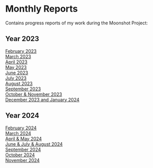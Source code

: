 # Monthly Reports
Contains progress reports of my work during the Moonshot Project:

## Year 2023

[February 2023](https://algosup-my.sharepoint.com/:w:/p/paul_nowak/EaWs-FR-enhKhbJvGvCzfDEBiZFSjrdC5nGs45nb-M24MA?e=Mhajlx) <br>
[March 2023](https://algosup-my.sharepoint.com/:w:/p/paul_nowak/EQiguIQwffdNkdXNngS4d5wBbgT9US5F67W2Xqj0B-SFVw?e=PYad98) <br>
[April 2023](https://algosup-my.sharepoint.com/:w:/p/paul_nowak/Edlui4P0ZlRDj5NaJdfouCoBr_Hqt7dx4XWbF8KUw-Bo5A?e=lc2JSA) <br> 
[May 2023](https://algosup-my.sharepoint.com/:w:/p/paul_nowak/ERRRUOwhSClPrs06HpMYdqoBDdBrRJ7qZjrcsoxKnoYseg?e=tnNDI3) <br> 
[June 2023](https://algosup-my.sharepoint.com/:w:/p/paul_nowak/EXJi_53ywhlBgTRfDWkG0vgBvbqZ3NuZRU-2J5PgtNc0IQ?e=Qmb6ei) <br> 
[July 2023](https://algosup-my.sharepoint.com/:w:/p/paul_nowak/EQaq0hPXr25PmmDyzdjwLXUBd4tOGBFH_UlRQOo3WZeCSQ?e=DiCvyX)<br> 
[August 2023](https://algosup-my.sharepoint.com/:w:/p/paul_nowak/Edby_ADv1nJJtl8bKmMA6NYB0cosEWuiPCYtFAzEoYYuNg?e=93aZ59)<br> 
[September 2023](https://algosup-my.sharepoint.com/:w:/p/paul_nowak/EXEOTw-otsNNtRGBJezpNbIB0bL-hPXtoOZlHxsTIZ4iIQ?e=AAkecS)<br>
[October & November 2023](https://algosup-my.sharepoint.com/:w:/p/paul_nowak/EbGwlOxrordLuUjHxJv7eOgBxeh-oSqjSV1e5SaBlTJsvQ?e=J2j6Kz)<br>
[December 2023 and January 2024](https://algosup-my.sharepoint.com/:w:/p/paul_nowak/Ea60N2qBvttMtHRxKy-3X3sBpnyFWl6M7jD_sn4ZfxPgLA?e=n5PkJg)<br>

## Year 2024

[February 2024](https://algosup-my.sharepoint.com/:w:/p/paul_nowak/EW4odl0CO4dAhlKwqPGwAXcBPAtnoViJvyIcUa6tAhIhqw?e=zzX2Yl) <br>
[March 2024](https://algosup-my.sharepoint.com/:w:/p/paul_nowak/Ed7qy9XG8KRLhOQ6oOUEf-kBrlvbp_TwnwvZCpedFCLKSA?e=WPfbw0) <br>
[April & May 2024](https://algosup-my.sharepoint.com/:w:/p/paul_nowak/EX5jK4atYPBBh9QuUP07doABJqtwyoIBhCTz08GE46nsOw?e=cLeNUo) <br>
[June & July & August 2024](https://algosup-my.sharepoint.com/:w:/p/paul_nowak/EdN2pXQlSLFIlZUvJ3FRoPwBTk1bY1KpidIONG-BBU75lg?e=7MnHCf) <br>
[September 2024](https://algosup-my.sharepoint.com/:w:/p/paul_nowak/EaCds8Jw5HhDif8XKbaGvMkBFwRt5cS7vHaAi0BroHTLkQ?e=L1RebF) <br>
[October 2024](https://algosup-my.sharepoint.com/:w:/p/paul_nowak/EfFycDWIVmRCpiAjJIaAVh4Bsqa80v4gjBVG3mHjjg-0eQ?e=ZUBGiJ) <br>
[November 2024](https://algosup-my.sharepoint.com/:w:/p/paul_nowak/ERbLzbSUM-FOsj9c795vL6ABqtKewq7nyFDD2ylv8ftTnw?e=QdscBh) <br>

